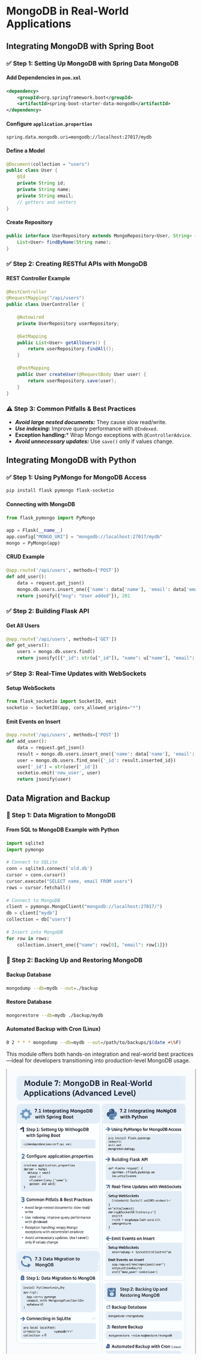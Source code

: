 # MongoDB in Real-World Applications

## Integrating MongoDB with Spring Boot

### :white_check_mark: Step 1: Setting Up MongoDB with Spring Data MongoDB

#### Add Dependencies in `pom.xml`

```xml
<dependency>
    <groupId>org.springframework.boot</groupId>
    <artifactId>spring-boot-starter-data-mongodb</artifactId>
</dependency>
```

#### Configure `application.properties`

```properties
spring.data.mongodb.uri=mongodb://localhost:27017/mydb
```

#### Define a Model

```java
@Document(collection = "users")
public class User {
    @Id
    private String id;
    private String name;
    private String email;
    // getters and setters
}
```

#### Create Repository

```java
public interface UserRepository extends MongoRepository<User, String> {
    List<User> findByName(String name);
}
```

### :white_check_mark: Step 2: Creating RESTful APIs with MongoDB

#### REST Controller Example

```java
@RestController
@RequestMapping("/api/users")
public class UserController {

    @Autowired
    private UserRepository userRepository;

    @GetMapping
    public List<User> getAllUsers() {
        return userRepository.findAll();
    }

    @PostMapping
    public User createUser(@RequestBody User user) {
        return userRepository.save(user);
    }
}
```

### :warning: Step 3: Common Pitfalls & Best Practices

- ***Avoid large nested documents:*** They cause slow read/write.
- ***Use indexing:*** Improve query performance with `@Indexed`.
- **Exception handling:*** Wrap Mongo exceptions with `@ControllerAdvice`.
- ***Avoid unnecessary updates:*** Use `save()` only if values change.

## Integrating MongoDB with Python

### :white_check_mark: Step 1: Using PyMongo for MongoDB Access

``` bash
pip install flask pymongo flask-socketio
```

#### Connecting with MongoDB

```python
from flask_pymongo import PyMongo

app = Flask(__name__)
app.config["MONGO_URI"] = "mongodb://localhost:27017/mydb"
mongo = PyMongo(app)
```

#### CRUD Example

```python
@app.route('/api/users', methods=['POST'])
def add_user():
    data = request.get_json()
    mongo.db.users.insert_one({'name': data['name'], 'email': data['email']})
    return jsonify({"msg": "User added"}), 201
```

### :white_check_mark: Step 2: Building Flask API

#### Get All Users

```python
@app.route('/api/users', methods=['GET'])
def get_users():
    users = mongo.db.users.find()
    return jsonify([{"_id": str(u["_id"]), "name": u["name"], "email": u["email"]} for u in users])
```

### :white_check_mark: Step 3: Real-Time Updates with WebSockets

#### Setup WebSockets

```python
from flask_socketio import SocketIO, emit
socketio = SocketIO(app, cors_allowed_origins="*")
```

#### Emit Events on Insert

```python
@app.route('/api/users', methods=['POST'])
def add_user():
    data = request.get_json()
    result = mongo.db.users.insert_one({'name': data['name'], 'email': data['email']})
    user = mongo.db.users.find_one({'_id': result.inserted_id})
    user['_id'] = str(user['_id'])
    socketio.emit('new_user', user)
    return jsonify(user)
```

## Data Migration and Backup

### :arrows_counterclockwise: Step 1: Data Migration to MongoDB

#### From SQL to MongoDB Example with Python

```python
import sqlite3
import pymongo

# Connect to SQLite
conn = sqlite3.connect('old.db')
cursor = conn.cursor()
cursor.execute("SELECT name, email FROM users")
rows = cursor.fetchall()

# Connect to MongoDB
client = pymongo.MongoClient("mongodb://localhost:27017/")
db = client["mydb"]
collection = db["users"]

# Insert into MongoDB
for row in rows:
    collection.insert_one({"name": row[0], "email": row[1]})
```

### :floppy_disk: Step 2: Backing Up and Restoring MongoDB

#### Backup Database

```bash
mongodump --db=mydb --out=./backup
```

#### Restore Database

```bash
mongorestore --db=mydb ./backup/mydb
```

#### Automated Backup with Cron (Linux)

```bash
0 2 * * * mongodump --db=mydb --out=/path/to/backups/$(date +\%F)
```

This module offers both hands-on integration and real-world best practices—ideal for developers transitioning into production-level MongoDB usage.

![alt text](image-3.png)
